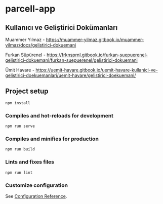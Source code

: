 # parcell-app

## Kullanıcı ve Geliştirici Dokümanları

Muammer Yılmaz - https://muammer-yilmaz.gitbook.io/muammer-yilmaz/docs/gelistirici-dokuemani

Furkan Süpürenel - https://frknsprnl.gitbook.io/furkan-suepuerenel-gelistirici-dokuemani/furkan-suepuerenel/gelistirici-dokuemani

Ümit Havare - https://uemit-havare.gitbook.io/uemit-havare-kullanici-ve-gelistirici-doekuemanlari/uemit-havare/gelistirici-doekuemani/

## Project setup
```
npm install
```

### Compiles and hot-reloads for development
```
npm run serve
```

### Compiles and minifies for production
```
npm run build
```

### Lints and fixes files
```
npm run lint
```

### Customize configuration
See [Configuration Reference](https://cli.vuejs.org/config/).
